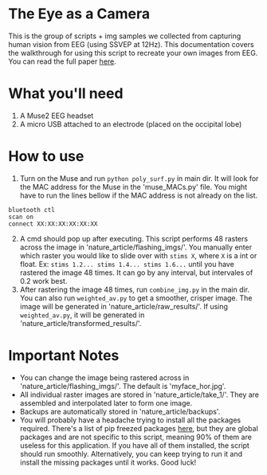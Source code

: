 # The Eye as a Camera

This is the group of scripts + img samples we collected from capturing human vision from EEG (using SSVEP at 12Hz).
This documentation covers the walkthrough for using this script to recreate your own images from EEG. You can read the full paper [here](https://drive.google.com/file/d/1bJjMUZSbjg48XHIoaQsqIHxOBN1tQ8ah/view?usp=sharing).

# What you'll need
1. A Muse2 EEG headset
2. A micro USB attached to an electrode (placed on the occipital lobe)

# How to use
1. Turn on the Muse and run `python poly_surf.py` in main dir. It will look for the MAC address for the Muse in the 'muse_MACs.py' file. You might have to run the lines bellow if the MAC address is not already on the list.
```
bluetooth ctl
scan on
connect XX:XX:XX:XX:XX:XX
```
2. A cmd should pop up after executing. This script performs 48 rasters across the image in 'nature_article/flashing_imgs/'. You manually enter which raster you would like to slide over with `stims X`, where `X` is a int or float. Ex: `stims 1.2... stims 1.4... stims 1.6...` until you have rastered the image 48 times. It can go by any interval, but intervales of 0.2 work best.
3. After rastering the image 48 times, run `combine_img.py` in the main dir. You can also run `weighted_av.py` to get a smoother, crisper image. The image will be generated in 'nature_article/raw_results/'. If using `weighted_av.py`, it will be generated in 'nature_article/transformed_results/'. 

# Important Notes
- You can change the image being rastered across in 'nature_article/flashing_imgs/'. The default is 'myface_hor.jpg'.
- All individual raster images are stored in 'nature_article/take_1/'. They are assembled and interpolated later to form one image.
- Backups are automatically stored in 'nature_article/backups'.
- You will probably have a headache trying to install all the packages required. There's a list of pip freezed packages [here](requirements.txt), but they are global packages and are not specific to this script, meaning 90% of them are useless for this application. If you have all of them installed, the script should run smoothly. Alternatively, you can keep trying to run it and install the missing packages until it works. Good luck! 
